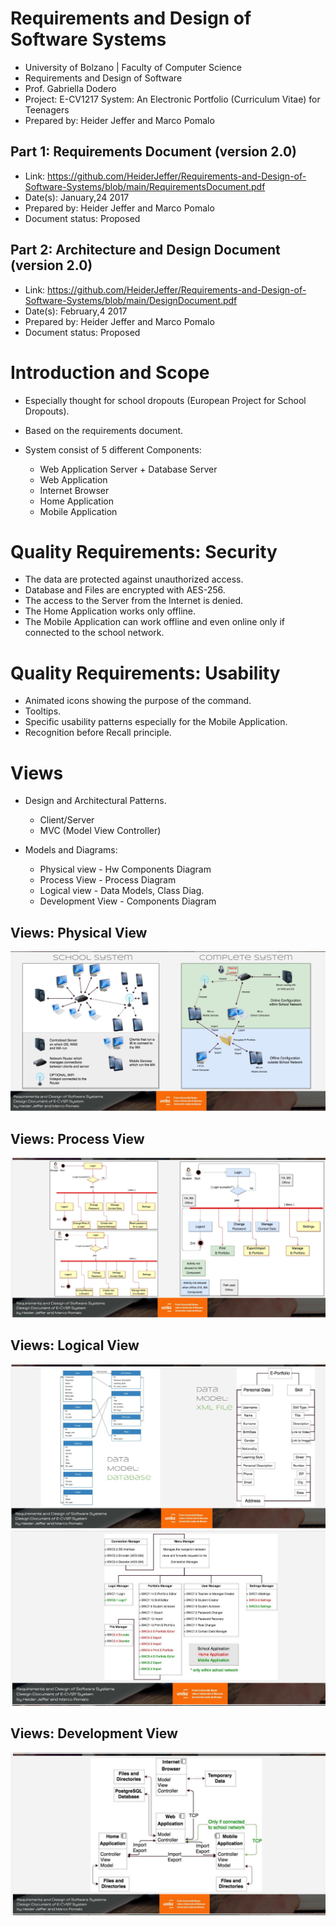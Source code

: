 # Requirements and Design of Software Systems
* University of Bolzano | Faculty of Computer Science
* Requirements and Design of Software
* Prof. Gabriella Dodero
* Project: E-CV1217 System: An Electronic Portfolio (Curriculum Vitae) for Teenagers
* Prepared by: Heider Jeffer and Marco Pomalo

## Part 1: Requirements Document (version 2.0)
* Link: https://github.com/HeiderJeffer/Requirements-and-Design-of-Software-Systems/blob/main/RequirementsDocument.pdf
* Date(s): January,24 2017
* Prepared by: Heider Jeffer and Marco Pomalo
* Document status: Proposed

## Part 2: Architecture and Design Document (version 2.0)
* Link: https://github.com/HeiderJeffer/Requirements-and-Design-of-Software-Systems/blob/main/DesignDocument.pdf
* Date(s): February,4 2017
* Prepared by: Heider Jeffer and Marco Pomalo
* Document status: Proposed

# Introduction and Scope
- Especially thought for school dropouts
(European Project for School Dropouts).

- Based on the requirements document.

- System consist of 5 different Components:
	- Web Application Server + Database Server
	- Web Application
	- Internet Browser
	- Home Application
	- Mobile Application
	
# Quality Requirements: Security
- The data are protected against unauthorized access.
- Database and Files are encrypted with AES-256.
- The access to the Server from the Internet is denied.
- The Home Application works only offline.
- The Mobile Application can work offline and even online only if connected to the school network.

# Quality Requirements: Usability
- Animated icons showing the purpose of the command.
- Tooltips.
- Specific usability patterns especially for the Mobile Application.
- Recognition before Recall principle.

# Views
- Design and Architectural Patterns.
	- Client/Server
	- MVC (Model View Controller)

- Models and Diagrams:
	- Physical view       - Hw Components Diagram
	- Process View       - Process Diagram
	- Logical view     - Data Models, Class Diag.
	- Development View  - Components Diagram
	
## Views: Physical View
<img src="./img/1.PNG"
/>

## Views: Process View
<img src="./img/2.PNG"
/>

## Views: Logical View
<img src="./img/3.PNG"
/>
<img src="./img/4.PNG"
/>

## Views: Development View
<img src="./img/5.PNG"
/>






